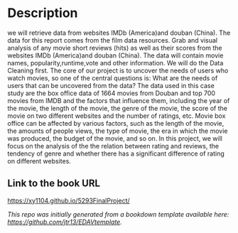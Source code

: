 # Description

we will retrieve data from websites IMDb (America)and douban (China). The data for this report comes from the film data resources.
Grab and visual analysis of any movie short reviews (hits) as well as their scores from the websites IMDb (America)and douban (China). The data will contain movie names, popularity,runtime,vote and other information. We will do the Data Cleaning first.
The core of our project is to uncover the needs of users who watch movies, so one of the central questions is: What are the needs of users that can be uncovered from the data? The data used in this case study are the box office data of 1664 movies from Douban and top 700 movies from IMDB and the factors that influence them, including the year of the movie, the length of the movie, the genre of the movie, the score of the movie on two different websites and the number of ratings, etc. Movie box office can be affected by various factors, such as the length of the movie, the amounts of people views, the type of movie, the era in which the movie was produced, the budget of the movie, and so on. In this project, we will focus on the analysis of the the relation between rating and reviews, the tendency of genre and whether there has a significant difference of rating on different websites.

## Link to the book URL
https://xy1104.github.io/5293FinalProject/

*This repo was initially generated from a bookdown template available here: https://github.com/jtr13/EDAVtemplate.*	




